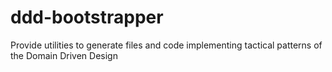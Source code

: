# ddd-bootstrapper
Provide utilities to generate files and code implementing tactical patterns of the Domain Driven Design
